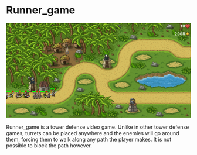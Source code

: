 # Runner_game

![](pic01.png)

Runner_game is a tower defense video game. Unlike in other tower defense games, turrets can be placed anywhere and the enemies will go around them, forcing them to walk along any path the player makes. It is not possible to block the path however. 
